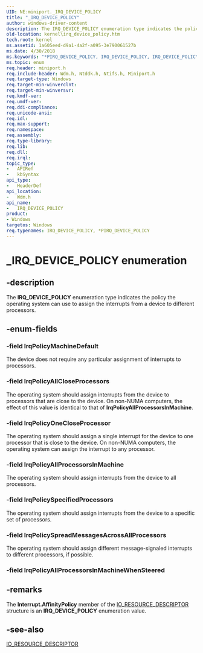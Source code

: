 ```yaml
---
UID: NE:miniport._IRQ_DEVICE_POLICY
title: "_IRQ_DEVICE_POLICY"
author: windows-driver-content
description: The IRQ_DEVICE_POLICY enumeration type indicates the policy the operating system can use to assign the interrupts from a device to different processors.
old-location: kernel\irq_device_policy.htm
tech.root: kernel
ms.assetid: 1a605eed-d9a1-4a2f-a095-3e790061527b
ms.date: 4/30/2018
ms.keywords: "*PIRQ_DEVICE_POLICY, IRQ_DEVICE_POLICY, IRQ_DEVICE_POLICY enumeration [Kernel-Mode Driver Architecture], IrqPolicyAllCloseProcessors, IrqPolicyAllProcessorsInMachine, IrqPolicyMachineDefault, IrqPolicyOneCloseProcessor, IrqPolicySpecifiedProcessors, IrqPolicySpreadMessagesAcrossAllProcessors, PIRQ_DEVICE_POLICY, PIRQ_DEVICE_POLICY enumeration pointer [Kernel-Mode Driver Architecture], _IRQ_DEVICE_POLICY, kernel.irq_device_policy, sysenum_09bcf230-5558-447e-8646-c60d807365d4.xml, wdm/IRQ_DEVICE_POLICY, wdm/IrqPolicyAllCloseProcessors, wdm/IrqPolicyAllProcessorsInMachine, wdm/IrqPolicyMachineDefault, wdm/IrqPolicyOneCloseProcessor, wdm/IrqPolicySpecifiedProcessors, wdm/IrqPolicySpreadMessagesAcrossAllProcessors, wdm/PIRQ_DEVICE_POLICY"
ms.topic: enum
req.header: miniport.h
req.include-header: Wdm.h, Ntddk.h, Ntifs.h, Miniport.h
req.target-type: Windows
req.target-min-winverclnt: 
req.target-min-winversvr: 
req.kmdf-ver: 
req.umdf-ver: 
req.ddi-compliance: 
req.unicode-ansi: 
req.idl: 
req.max-support: 
req.namespace: 
req.assembly: 
req.type-library: 
req.lib: 
req.dll: 
req.irql: 
topic_type:
-	APIRef
-	kbSyntax
api_type:
-	HeaderDef
api_location:
-	Wdm.h
api_name:
-	IRQ_DEVICE_POLICY
product:
- Windows
targetos: Windows
req.typenames: IRQ_DEVICE_POLICY, *PIRQ_DEVICE_POLICY
---
```


# _IRQ_DEVICE_POLICY enumeration


## -description


The <b>IRQ_DEVICE_POLICY</b> enumeration type indicates the policy the operating system can use to assign the interrupts from a device to different processors.


## -enum-fields




### -field IrqPolicyMachineDefault

The device does not require any particular assignment of interrupts to processors.


### -field IrqPolicyAllCloseProcessors

The operating system should assign interrupts from the device to processors that are close to the device. On non-NUMA computers, the effect of this value is identical to that of <b>IrqPolicyAllProcessorsInMachine</b>.


### -field IrqPolicyOneCloseProcessor

The operating system should assign a single interrupt for the device to one processor that is close to the device. On non-NUMA computers, the operating system can assign the interrupt to any processor.


### -field IrqPolicyAllProcessorsInMachine

The operating system should assign interrupts from the device to all processors.


### -field IrqPolicySpecifiedProcessors

The operating system should assign interrupts from the device to a specific set of processors.


### -field IrqPolicySpreadMessagesAcrossAllProcessors

The operating system should assign different message-signaled interrupts to different processors, if possible. 


### -field IrqPolicyAllProcessorsInMachineWhenSteered




## -remarks



The <b>Interrupt.AffinityPolicy</b> member of the <a href="https://msdn.microsoft.com/03e3a656-c691-4aff-bcc8-4e0bc8390fd7">IO_RESOURCE_DESCRIPTOR</a> structure is an <b>IRQ_DEVICE_POLICY</b> enumeration value.




## -see-also




<a href="https://msdn.microsoft.com/03e3a656-c691-4aff-bcc8-4e0bc8390fd7">IO_RESOURCE_DESCRIPTOR</a>
 

 

